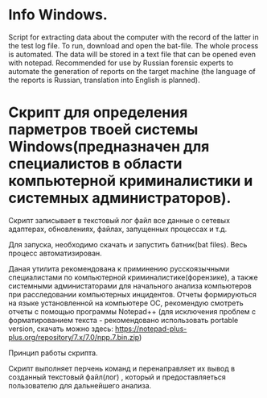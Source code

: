 # Info Windows.

Script for extracting data about the computer with the record of the latter in the test log file.
To run, download and open the bat-file. 
The whole process is automated. 
The data will be stored in a text file that can be opened even with notepad.
Recommended for use by Russian forensic experts to automate the generation of reports on the target machine (the language of the reports is Russian, translation into English is planned).

# Скрипт для определения парметров твоей системы Windows(предназначен для специалистов в области компьютерной криминалистики и системных администраторов).

Скрипт записывает в текстовый лог файл все данные о сетевых адаптерах, обновлениях, файлах, запущенных процессах и т.д.

Для запуска, необходимо скачать и запустить батник(bat files).
Весь процесс автоматизирован.

Даная утилита рекомендована к приминению русскоязычными специалистами по компьютерной криминалистике(форензике), а также системными администаторами для начального анализа компьютеров при расследовании компьютерных инцидентов.
Отчеты формируються на языке установленной на компьютере ОС, рекомендую смотреть отчеты с помощью программы Notepad++ (для исключения проблем с форматированием текста - рекомендовано использовать portable version, скачать можно здесь: https://notepad-plus-plus.org/repository/7.x/7.0/npp.7.bin.zip)

Принцип работы скрипта. 

Скрипт выполняет перчень команд и перенаправляет их вывод в созданный текстовый файл(лог) , который и предоставляеться пользователю для дальнейшего анализа. 
